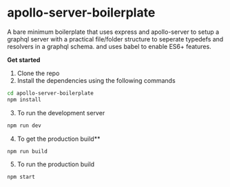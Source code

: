 # apollo-server-boilerplate

A bare minimum boilerplate that uses express and apollo-server to setup a graphql server
with a practical file/folder structure to seperate typedefs and resolvers in a graphql schema.
and uses babel to enable ES6+ features.

**Get started**
1. Clone the repo
2. Install the dependencies using the following commands
  ```bash
  cd apollo-server-boilerplate
  npm install
  ```
3. To run the development server
  ```bash
  npm run dev
  ```
4. To get the production  build**
 ```bash
 npm run build
 ```
 5. To run the production build
 ```bash
 npm start
 ```
 
